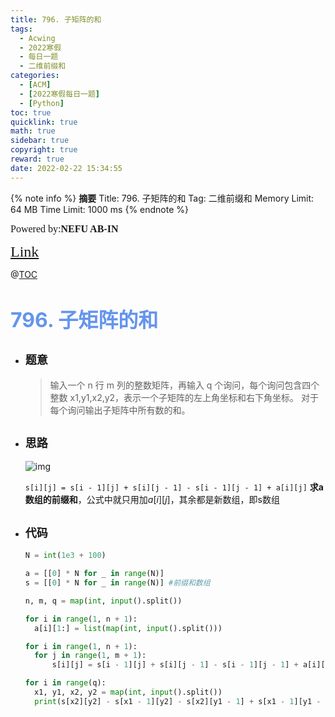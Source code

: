 ```yaml
---
title: 796. 子矩阵的和
tags:
  - Acwing
  - 2022寒假
  - 每日一题
  - 二维前缀和
categories:
  - [ACM]
  - [2022寒假每日一题]
  - [Python]
toc: true
quicklink: true
math: true
sidebar: true
copyright: true
reward: true
date: 2022-02-22 15:34:55
---
```



{% note info %}
**摘要**
Title: 796. 子矩阵的和
Tag: 二维前缀和
Memory Limit: 64 MB
Time Limit: 1000 ms
{% endnote %}
<!-- more -->

<font size=3 face=楷体>Powered by:**NEFU AB-IN**</font>

<font color=#FFA500 size=5 face=楷体>[Link](https://www.acwing.com/problem/content/798/)</font>

@[TOC](文章目录)

# <font color=#6495ED size=6>796. 子矩阵的和
</font>

* ## <font size=4 face=粗体>题意</font>

  >输入一个 n 行 m 列的整数矩阵，再输入 q 个询问，每个询问包含四个整数 x1,y1,x2,y2，表示一个子矩阵的左上角坐标和右下角坐标。
  >对于每个询问输出子矩阵中所有数的和。

* ## <font size=4 face=粗体>思路</font>

  ![img](https://oss.ab-in.cn/Pictures/796.png)

  `s[i][j] = s[i - 1][j] + s[i][j - 1] - s[i - 1][j - 1] + a[i][j]` **求a数组的前缀和**，公式中就只用加$a[i][j]$，其余都是新数组，即s数组

* ## <font size=4 face=粗体>代码</font>

  ```python
  N = int(1e3 + 100)

  a = [[0] * N for _ in range(N)]
  s = [[0] * N for _ in range(N)] #前缀和数组

  n, m, q = map(int, input().split())

  for i in range(1, n + 1):
    a[i][1:] = list(map(int, input().split()))

  for i in range(1, n + 1):
    for j in range(1, m + 1):
        s[i][j] = s[i - 1][j] + s[i][j - 1] - s[i - 1][j - 1] + a[i][j]

  for i in range(q):
    x1, y1, x2, y2 = map(int, input().split())
    print(s[x2][y2] - s[x1 - 1][y2] - s[x2][y1 - 1] + s[x1 - 1][y1 - 1])
  ```